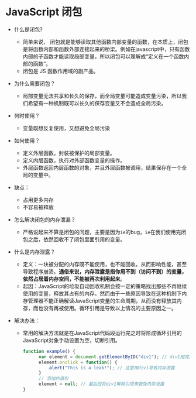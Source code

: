 # JavaScript 闭包

- 什么是闭包? 
  - 简单来说， 闭包就是能够读取其他函数内部变量的函数，在本质上，闭包是将函数内部和函数外部连接起来的桥梁。例如在javascript中，只有函数内部的子函数才能读取局部变量，所以闭包可以理解成“定义在一个函数内部的函数“。
  - 闭包是 JS 函数作用域的副产品。

- 为什么需要闭包？ 

  - 局部变量无法共享和长久的保存，而全局变量可能造成变量污染，所以我们希望有一种机制既可以长久的保存变量又不会造成全局污染。

- 何时使用？ 

  - 变量既想反复使用，又想避免全局污染

- 如何使用？ 
  - 定义外层函数，封装被保护的局部变量。
  - 定义内层函数，执行对外部函数变量的操作。
  - 外层函数返回内层函数的对象，并且外层函数被调用，结果保存在一个全局的变量中。

- 缺点： 
  - 占用更多内存
  - 不容易被释放

- 怎么解决闭包的内存泄漏？ 

  - 严格说起来不算是闭包的问题，主要是因为`ie`的bug，`ie`在我们使用完闭包之后，依然回收不了闭包里面引用的变量。

- 什么是内存泄露？ 

  - 定义：一块被分配的内存既不能使用，也不能回收。从而影响性能，甚至导致程序崩溃。**通俗来说，内存泄露是指你用不到（访问不到）的变量，依然占居着内存空间，不能被再次利用起来**。
  - 起因：JavaScript的垃圾自动回收机制会按一定的策略找出那些不再继续使用的变量，释放其占有的内存。然而由于一些原因导致在这种机制下内存管理器不能正确解读JavaScript变量的生命周期，从而没有释放其内存，而也没有再被使用。循环引用是导致以上情况的主要原因之一。

- 解决办法： 

  - 常用的解决方法就是在JavaScript代码段运行完之时将形成循环引用的JavaScript对象手动设置为空，切断引用。

    ```javascript
    function example() {
          var element = document.getElementByID("div1"); // div1用完之后一直驻留在内存中
          element.onclick = function() {
              alert("This is a leak!"); // 这里用div1导致内存泄露
          }
          // 添加的语句
          element = null; // 最后应将div1解除引用来避免内存泄露
    }
    ```

    